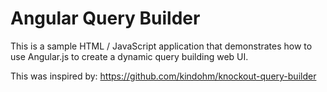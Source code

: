 Angular Query Builder
======================

This is a sample HTML / JavaScript application that demonstrates how to use
Angular.js to create a dynamic query building web UI.

This was inspired by: https://github.com/kindohm/knockout-query-builder
